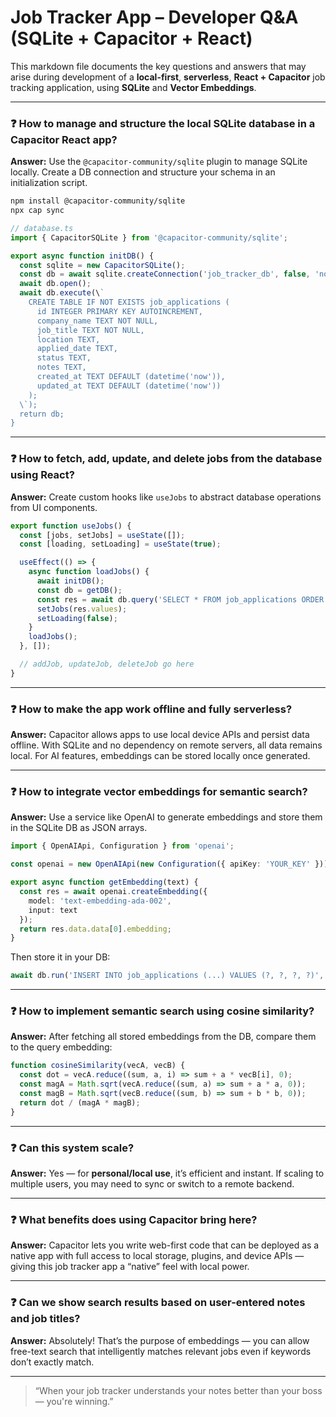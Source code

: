 
# Job Tracker App – Developer Q&A (SQLite + Capacitor + React)

This markdown file documents the key questions and answers that may arise during development of a **local-first**, **serverless**, **React + Capacitor** job tracking application, using **SQLite** and **Vector Embeddings**.

---

### ❓ How to manage and structure the local SQLite database in a Capacitor React app?

**Answer:**
Use the `@capacitor-community/sqlite` plugin to manage SQLite locally. Create a DB connection and structure your schema in an initialization script.

```bash
npm install @capacitor-community/sqlite
npx cap sync
```

```ts
// database.ts
import { CapacitorSQLite } from '@capacitor-community/sqlite';

export async function initDB() {
  const sqlite = new CapacitorSQLite();
  const db = await sqlite.createConnection('job_tracker_db', false, 'no-encryption', 1);
  await db.open();
  await db.execute(\`
    CREATE TABLE IF NOT EXISTS job_applications (
      id INTEGER PRIMARY KEY AUTOINCREMENT,
      company_name TEXT NOT NULL,
      job_title TEXT NOT NULL,
      location TEXT,
      applied_date TEXT,
      status TEXT,
      notes TEXT,
      created_at TEXT DEFAULT (datetime('now')),
      updated_at TEXT DEFAULT (datetime('now'))
    );
  \`);
  return db;
}
```

---

### ❓ How to fetch, add, update, and delete jobs from the database using React?

**Answer:**
Create custom hooks like `useJobs` to abstract database operations from UI components.

```ts
export function useJobs() {
  const [jobs, setJobs] = useState([]);
  const [loading, setLoading] = useState(true);

  useEffect(() => {
    async function loadJobs() {
      await initDB();
      const db = getDB();
      const res = await db.query('SELECT * FROM job_applications ORDER BY applied_date DESC');
      setJobs(res.values);
      setLoading(false);
    }
    loadJobs();
  }, []);

  // addJob, updateJob, deleteJob go here
}
```

---

### ❓ How to make the app work offline and fully serverless?

**Answer:**
Capacitor allows apps to use local device APIs and persist data offline. With SQLite and no dependency on remote servers, all data remains local. For AI features, embeddings can be stored locally once generated.

---

### ❓ How to integrate vector embeddings for semantic search?

**Answer:**
Use a service like OpenAI to generate embeddings and store them in the SQLite DB as JSON arrays.

```ts
import { OpenAIApi, Configuration } from 'openai';

const openai = new OpenAIApi(new Configuration({ apiKey: 'YOUR_KEY' }));

export async function getEmbedding(text) {
  const res = await openai.createEmbedding({
    model: 'text-embedding-ada-002',
    input: text
  });
  return res.data.data[0].embedding;
}
```

Then store it in your DB:

```ts
await db.run('INSERT INTO job_applications (...) VALUES (?, ?, ?, ?)', [..., JSON.stringify(embedding)]);
```

---

### ❓ How to implement semantic search using cosine similarity?

**Answer:**
After fetching all stored embeddings from the DB, compare them to the query embedding:

```ts
function cosineSimilarity(vecA, vecB) {
  const dot = vecA.reduce((sum, a, i) => sum + a * vecB[i], 0);
  const magA = Math.sqrt(vecA.reduce((sum, a) => sum + a * a, 0));
  const magB = Math.sqrt(vecB.reduce((sum, b) => sum + b * b, 0));
  return dot / (magA * magB);
}
```

---

### ❓ Can this system scale?

**Answer:**
Yes — for **personal/local use**, it’s efficient and instant. If scaling to multiple users, you may need to sync or switch to a remote backend.

---

### ❓ What benefits does using Capacitor bring here?

**Answer:**
Capacitor lets you write web-first code that can be deployed as a native app with full access to local storage, plugins, and device APIs — giving this job tracker app a “native” feel with local power.

---

### ❓ Can we show search results based on user-entered notes and job titles?

**Answer:**
Absolutely! That’s the purpose of embeddings — you can allow free-text search that intelligently matches relevant jobs even if keywords don’t exactly match.

---

> “When your job tracker understands your notes better than your boss — you're winning.”

